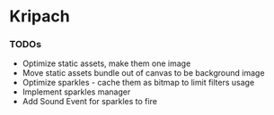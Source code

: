 # Kripach

### TODOs
* Optimize static assets, make them one image
* Move static assets bundle out of canvas to be <body> background image
* Optimize sparkles - cache them as bitmap to limit filters usage
* Implement sparkles manager
* Add Sound Event for sparkles to fire

